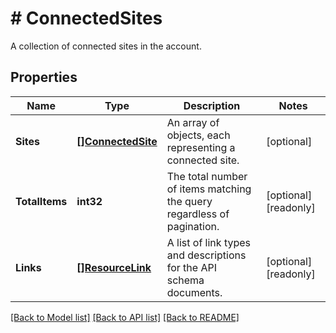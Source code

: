 # # ConnectedSites
A collection of connected sites in the account.

## Properties 


Name | Type | Description | Notes
------------ | ------------- | ------------- | -------------
**Sites**| [**[]ConnectedSite**](ConnectedSite.md) | An array of objects, each representing a connected site.  | [optional]
**TotalItems**| **int32** | The total number of items matching the query regardless of pagination.  | [optional] [readonly]
**Links**| [**[]ResourceLink**](ResourceLink.md) | A list of link types and descriptions for the API schema documents.  | [optional] [readonly]


[[Back to Model list]](../../README.md#models) [[Back to API list]](../../README.md#endpoints) [[Back to README]](../../README.md)


